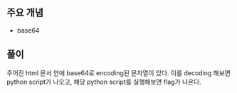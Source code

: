 ## 주요 개념

- base64

## 풀이

주어진 html 문서 안에 base64로 encoding된 문자열이 있다.
이를 decoding 해보면 python script가 나오고, 해당 python script를 실행해보면 flag가 나온다.
